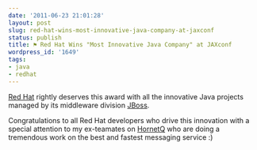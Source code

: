 ```yaml
---
date: '2011-06-23 21:01:28'
layout: post
slug: red-hat-wins-most-innovative-java-company-at-jaxconf
status: publish
title: ⚑ Red Hat Wins "Most Innovative Java Company" at JAXconf
wordpress_id: '1649'
tags:
- java
- redhat
---
```


[Red Hat][redhat] rightly deserves this award with all the innovative Java projects managed by its middleware division [JBoss][jboss].

Congratulations to all Red Hat developers who drive this innovation with a special attention to my ex-teamates on [HornetQ][hornetq] who are doing a tremendous work on the best and fastest messaging service :)

[redhat]: http://www.redhat.com/
[jboss]: http://jboss.org/
[hornetq]: http://www.jboss.org/hornetq/
